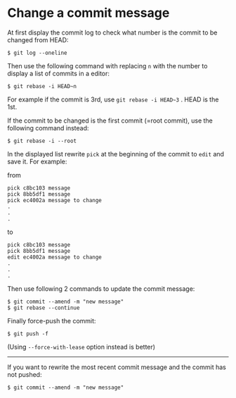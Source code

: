 # Change a commit message

At first display the commit log to check what number is the commit to be changed from HEAD:

```
$ git log --oneline
```

Then use the following command with replacing `n` with the number to display a list of commits in a editor:

```
$ git rebase -i HEAD~n
```

For example if the commit is 3rd, use `git rebase -i HEAD~3` . HEAD is the 1st.

If the commit to be changed is the first commit (=root commit), use the following command instead:

```
$ git rebase -i --root
```

In the displayed list rewrite `pick` at the beginning of the commit to `edit` and save it.
For example:

from

```
pick c8bc103 message
pick 8bb5df1 message
pick ec4002a message to change
.
.
.
```

to

```
pick c8bc103 message
pick 8bb5df1 message
edit ec4002a message to change
.
.
.
```

Then use following 2 commands to update the commit message:

```
$ git commit --amend -m "new message"
$ git rebase --continue
```

Finally force-push the commit:

```
$ git push -f
```

(Using `--force-with-lease` option instead is better)

---

If you want to rewrite the most recent commit message and the commit has not pushed:

```
$ git commit --amend -m "new message"
```
